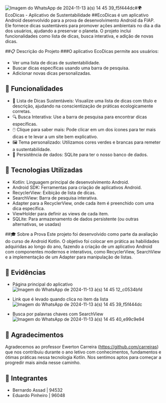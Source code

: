 ![Imagem do WhatsApp de 2024-11-13 à(s) 14 45 39_f5f444dc](https://github.com/user-attachments/assets/2c64bcdf-c400-4336-aa62-e2474f3f6e36)#🌍 EcoDicas - Aplicativo de Sustentabilidade
##EcoDicas é um aplicativo Android desenvolvido para a prova de desenvolvimento Android da FIAP. Ele fornece dicas sustentáveis para promover ações ambientais no dia a dia dos usuários, ajudando a preservar o planeta. O projeto inclui funcionalidades como lista de dicas, busca interativa, e adição de novas dicas.

##📋 Descrição do Projeto
###O aplicativo EcoDicas permite aos usuários:

- Ver uma lista de dicas de sustentabilidade.
- Buscar dicas específicas usando uma barra de pesquisa.
- Adicionar novas dicas personalizadas.
  
## 🚀 Funcionalidades
- 🌱 Lista de Dicas Sustentáveis: Visualize uma lista de dicas com título e descrição, ajudando na conscientização de práticas ecologicamente corretas.
- 🔍 Busca Interativa: Use a barra de pesquisa para encontrar dicas específicas.
- 🖱️ Clique para saber mais: Pode clicar em um dos ícones para ter mais dicas e te levar a um site bem explicativo.
- 🖼️ Tema personalizado: Utilizamos cores verdes e brancas para remeter a sustentabilidade.
- 🎲 Persistência de dados: SQLite para ter o nosso banco de dados.

## 🔧 Tecnologias Utilizadas
- Kotlin: Linguagem principal de desenvolvimento Android.
- Android SDK: Ferramentas para criação de aplicativos Android.
- RecyclerView: Exibição de lista de dicas.
- SearchView: Barra de pesquisa interativa.
- Adapter para a RecyclerView, onde cada item é preenchido com uma dica específica. 
- ViewHolder para definir as views de cada item. 
- SQLite: Para armazenamento de dados persistente (ou outras alternativas, se usadas)

##🎓 Sobre a Prova
Este projeto foi desenvolvido como parte da avaliação do curso de Android Kotlin. O objetivo foi colocar em prática as habilidades adquiridas ao longo do ano, fazendo a criação de um aplicativo Android com componentes modernos e interativos, como RecyclerView, SearchView e a implementação de um Adapter para manipulação de listas.

## 📄 Evidências

- Página principal do aplicativo
![Imagem do WhatsApp de 2024-11-13 à(s) 14 45 12_c0534bfd](https://github.com/user-attachments/assets/565e5a34-86ce-410a-9bcd-9f956e875b23)

- Link que é levado quando clica no item da lista
![Imagem do WhatsApp de 2024-11-13 à(s) 14 45 39_f5f444dc](https://github.com/user-attachments/assets/64ed0db0-840b-4719-b980-72c456697ddc)

- Busca por palavras chaves com SearchView
![Imagem do WhatsApp de 2024-11-13 à(s) 14 45 40_e99c9e94](https://github.com/user-attachments/assets/0263523f-fcf6-4c94-8611-02ebbc40d3b6)

## 👋 Agradecimentos

Agradecemos ao professor Ewerton Carreira (https://github.com/carreiras) que nos contribuiu durante o ano letivo com conhecimentos, fundamentos e ótimas práticas nessa tecnologia Kotlin. Nos sentimos aptos para começar a progredir mais ainda nesse caminho.

## 📖 Integrantes

- Bernardo Assad | 94532
- Eduardo Pinheiro | 96048

